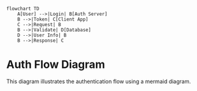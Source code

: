 ```mermaid
flowchart TD
    A[User] -->|Login| B[Auth Server]
    B -->|Token| C[Client App]
    C -->|Request| B
    B -->|Validate| D[Database]
    D -->|User Info| B
    B -->|Response| C
```

# Auth Flow Diagram

This diagram illustrates the authentication flow using a mermaid diagram.